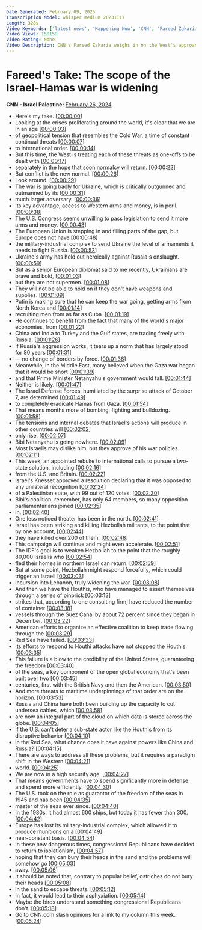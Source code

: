 ```yaml
---
Date Generated: February 09, 2025
Transcription Model: whisper medium 20231117
Length: 328s
Video Keywords: ['latest news', 'Happening Now', 'CNN', 'Fareed Zakaria', 'Fareed Zakaria GPS', 'Global Public Square', 'Israel Hamas War', 'IDF', 'Israel Defense Forces', 'Hamas', 'Gaza', 'West Bank', 'Russia Ukraine War', "Putin's War", 'Vladimir Putin', 'Russia Invasion', 'Ukraine Counteroffensive', 'Houthis', 'Yemen', 'Red Sea', 'Gulf of Aden']
Video Views: 150159
Video Rating: None
Video Description: CNN's Fareed Zakaria weighs in on the West's approach to the rise in geopolitical conflict. #CNN #News
---
```


# Fareed's Take: The scope of the Israel-Hamas war is widening
**CNN - Israel Palestine:** [February 26, 2024](https://www.youtube.com/watch?v=QT5-gNOUhCQ)
*  Here's my take. [[00:00:00](https://www.youtube.com/watch?v=QT5-gNOUhCQ&t=0.0s)]
*  Looking at the crises proliferating around the world, it's clear that we are in an age [[00:00:03](https://www.youtube.com/watch?v=QT5-gNOUhCQ&t=3.68s)]
*  of geopolitical tension that resembles the Cold War, a time of constant continual threats [[00:00:07](https://www.youtube.com/watch?v=QT5-gNOUhCQ&t=7.9s)]
*  to international order. [[00:00:14](https://www.youtube.com/watch?v=QT5-gNOUhCQ&t=14.72s)]
*  But this time, the West is treating each of these threats as one-offs to be dealt with [[00:00:17](https://www.youtube.com/watch?v=QT5-gNOUhCQ&t=17.080000000000002s)]
*  separately in the hope that soon normalcy will return. [[00:00:22](https://www.youtube.com/watch?v=QT5-gNOUhCQ&t=22.04s)]
*  But conflict is the new normal. [[00:00:26](https://www.youtube.com/watch?v=QT5-gNOUhCQ&t=26.52s)]
*  Look around. [[00:00:29](https://www.youtube.com/watch?v=QT5-gNOUhCQ&t=29.68s)]
*  The war is going badly for Ukraine, which is critically outgunned and outmanned by its [[00:00:31](https://www.youtube.com/watch?v=QT5-gNOUhCQ&t=31.16s)]
*  much larger adversary. [[00:00:36](https://www.youtube.com/watch?v=QT5-gNOUhCQ&t=36.44s)]
*  Its key advantage, access to Western arms and money, is in peril. [[00:00:38](https://www.youtube.com/watch?v=QT5-gNOUhCQ&t=38.8s)]
*  The U.S. Congress seems unwilling to pass legislation to send it more arms and money. [[00:00:43](https://www.youtube.com/watch?v=QT5-gNOUhCQ&t=43.86s)]
*  The European Union is stepping in and filling parts of the gap, but Europe does not have [[00:00:48](https://www.youtube.com/watch?v=QT5-gNOUhCQ&t=48.14s)]
*  the military-industrial complex to send Ukraine the level of armaments it needs to fight Russia. [[00:00:52](https://www.youtube.com/watch?v=QT5-gNOUhCQ&t=52.36s)]
*  Ukraine's army has held out heroically against Russia's onslaught. [[00:00:59](https://www.youtube.com/watch?v=QT5-gNOUhCQ&t=59.48s)]
*  But as a senior European diplomat said to me recently, Ukrainians are brave and bold, [[00:01:03](https://www.youtube.com/watch?v=QT5-gNOUhCQ&t=63.0s)]
*  but they are not supermen. [[00:01:08](https://www.youtube.com/watch?v=QT5-gNOUhCQ&t=68.2s)]
*  They will not be able to hold on if they don't have weapons and supplies. [[00:01:09](https://www.youtube.com/watch?v=QT5-gNOUhCQ&t=69.88s)]
*  Putin is making sure that he can keep the war going, getting arms from North Korea and [[00:01:14](https://www.youtube.com/watch?v=QT5-gNOUhCQ&t=74.6s)]
*  recruiting men from as far as Cuba. [[00:01:19](https://www.youtube.com/watch?v=QT5-gNOUhCQ&t=79.56s)]
*  He continues to benefit from the fact that many of the world's major economies, from [[00:01:22](https://www.youtube.com/watch?v=QT5-gNOUhCQ&t=82.46s)]
*  China and India to Turkey and the Gulf states, are trading freely with Russia. [[00:01:26](https://www.youtube.com/watch?v=QT5-gNOUhCQ&t=86.56s)]
*  If Russia's aggression works, it tears up a norm that has largely stood for 80 years [[00:01:31](https://www.youtube.com/watch?v=QT5-gNOUhCQ&t=91.92s)]
*  — no change of borders by force. [[00:01:36](https://www.youtube.com/watch?v=QT5-gNOUhCQ&t=96.88s)]
*  Meanwhile, in the Middle East, many believed when the Gaza war began that it would be short [[00:01:39](https://www.youtube.com/watch?v=QT5-gNOUhCQ&t=99.67999999999999s)]
*  and that Prime Minister Netanyahu's government would fall. [[00:01:44](https://www.youtube.com/watch?v=QT5-gNOUhCQ&t=104.39999999999999s)]
*  Neither is likely. [[00:01:47](https://www.youtube.com/watch?v=QT5-gNOUhCQ&t=107.72s)]
*  The Israel Defense Forces, humiliated by the surprise attack of October 7, are determined [[00:01:49](https://www.youtube.com/watch?v=QT5-gNOUhCQ&t=109.47999999999999s)]
*  to completely eradicate Hamas from Gaza. [[00:01:54](https://www.youtube.com/watch?v=QT5-gNOUhCQ&t=114.8s)]
*  That means months more of bombing, fighting and bulldozing. [[00:01:58](https://www.youtube.com/watch?v=QT5-gNOUhCQ&t=118.44s)]
*  The tensions and internal debates that Israel's actions will produce in other countries will [[00:02:02](https://www.youtube.com/watch?v=QT5-gNOUhCQ&t=122.42s)]
*  only rise. [[00:02:07](https://www.youtube.com/watch?v=QT5-gNOUhCQ&t=127.47999999999999s)]
*  Bibi Netanyahu is going nowhere. [[00:02:09](https://www.youtube.com/watch?v=QT5-gNOUhCQ&t=129.48s)]
*  Most Israelis may dislike him, but they approve of his war policies. [[00:02:11](https://www.youtube.com/watch?v=QT5-gNOUhCQ&t=131.6s)]
*  This week, an appointed rebuke to international calls to pursue a two-state solution, including [[00:02:16](https://www.youtube.com/watch?v=QT5-gNOUhCQ&t=136.01999999999998s)]
*  from the U.S. and Britain. [[00:02:22](https://www.youtube.com/watch?v=QT5-gNOUhCQ&t=142.24s)]
*  Israel's Knesset approved a resolution declaring that it was opposed to any unilateral recognition [[00:02:24](https://www.youtube.com/watch?v=QT5-gNOUhCQ&t=144.52s)]
*  of a Palestinian state, with 99 out of 120 votes. [[00:02:30](https://www.youtube.com/watch?v=QT5-gNOUhCQ&t=150.04s)]
*  Bibi's coalition, remember, has only 64 members, so many opposition parliamentarians joined [[00:02:35](https://www.youtube.com/watch?v=QT5-gNOUhCQ&t=155.0s)]
*  in. [[00:02:40](https://www.youtube.com/watch?v=QT5-gNOUhCQ&t=160.32s)]
*  One less noticed theater has been in the north. [[00:02:41](https://www.youtube.com/watch?v=QT5-gNOUhCQ&t=161.64s)]
*  Israel has been striking and killing Hezbollah militants, to the point that by one account, [[00:02:44](https://www.youtube.com/watch?v=QT5-gNOUhCQ&t=164.28s)]
*  they have killed over 200 of them. [[00:02:48](https://www.youtube.com/watch?v=QT5-gNOUhCQ&t=168.68s)]
*  This campaign will continue and might even accelerate. [[00:02:51](https://www.youtube.com/watch?v=QT5-gNOUhCQ&t=171.20000000000002s)]
*  The IDF's goal is to weaken Hezbollah to the point that the roughly 80,000 Israelis who [[00:02:54](https://www.youtube.com/watch?v=QT5-gNOUhCQ&t=174.16000000000003s)]
*  fled their homes in northern Israel can return. [[00:02:59](https://www.youtube.com/watch?v=QT5-gNOUhCQ&t=179.36s)]
*  But at some point, Hezbollah might respond forcefully, which could trigger an Israeli [[00:03:03](https://www.youtube.com/watch?v=QT5-gNOUhCQ&t=183.32000000000002s)]
*  incursion into Lebanon, truly widening the war. [[00:03:08](https://www.youtube.com/watch?v=QT5-gNOUhCQ&t=188.02s)]
*  And then we have the Houthis, who have managed to assert themselves through a series of pinprick [[00:03:13](https://www.youtube.com/watch?v=QT5-gNOUhCQ&t=193.72000000000003s)]
*  strikes that, according to one consulting firm, have reduced the number of container [[00:03:18](https://www.youtube.com/watch?v=QT5-gNOUhCQ&t=198.36s)]
*  vessels through the Suez Canal by about 72 percent since they began in December. [[00:03:22](https://www.youtube.com/watch?v=QT5-gNOUhCQ&t=202.84s)]
*  American efforts to organize an effective coalition to keep trade flowing through the [[00:03:29](https://www.youtube.com/watch?v=QT5-gNOUhCQ&t=209.28s)]
*  Red Sea have failed. [[00:03:33](https://www.youtube.com/watch?v=QT5-gNOUhCQ&t=213.32000000000002s)]
*  Its efforts to respond to Houthi attacks have not stopped the Houthis. [[00:03:35](https://www.youtube.com/watch?v=QT5-gNOUhCQ&t=215.88000000000002s)]
*  This failure is a blow to the credibility of the United States, guaranteeing the freedom [[00:03:40](https://www.youtube.com/watch?v=QT5-gNOUhCQ&t=220.86s)]
*  of the seas, a key component of the open global economy that's been built over two [[00:03:45](https://www.youtube.com/watch?v=QT5-gNOUhCQ&t=225.3s)]
*  centuries, first with the British Navy and then the American. [[00:03:50](https://www.youtube.com/watch?v=QT5-gNOUhCQ&t=230.44s)]
*  And more threats to maritime underpinnings of that order are on the horizon. [[00:03:53](https://www.youtube.com/watch?v=QT5-gNOUhCQ&t=233.9s)]
*  Russia and China have both been building up the capacity to cut undersea cables, which [[00:03:58](https://www.youtube.com/watch?v=QT5-gNOUhCQ&t=238.9s)]
*  are now an integral part of the cloud on which data is stored across the globe. [[00:04:05](https://www.youtube.com/watch?v=QT5-gNOUhCQ&t=245.02s)]
*  If the U.S. can't deter a sub-state actor like the Houthis from its disruptive behavior [[00:04:10](https://www.youtube.com/watch?v=QT5-gNOUhCQ&t=250.3s)]
*  in the Red Sea, what chance does it have against powers like China and Russia? [[00:04:15](https://www.youtube.com/watch?v=QT5-gNOUhCQ&t=255.34s)]
*  There are ways to address all these problems, but it requires a paradigm shift in the Western [[00:04:21](https://www.youtube.com/watch?v=QT5-gNOUhCQ&t=261.14s)]
*  world. [[00:04:25](https://www.youtube.com/watch?v=QT5-gNOUhCQ&t=265.9s)]
*  We are now in a high security age. [[00:04:27](https://www.youtube.com/watch?v=QT5-gNOUhCQ&t=267.0s)]
*  That means governments have to spend significantly more in defense and spend more efficiently. [[00:04:30](https://www.youtube.com/watch?v=QT5-gNOUhCQ&t=270.06s)]
*  The U.S. took on the role as guarantor of the freedom of the seas in 1945 and has been [[00:04:35](https://www.youtube.com/watch?v=QT5-gNOUhCQ&t=275.46s)]
*  master of the seas ever since. [[00:04:40](https://www.youtube.com/watch?v=QT5-gNOUhCQ&t=280.58s)]
*  In the 1980s, it had almost 600 ships, but today it has fewer than 300. [[00:04:42](https://www.youtube.com/watch?v=QT5-gNOUhCQ&t=282.5s)]
*  Europe has lost its military-industrial complex, which allowed it to produce munitions on a [[00:04:49](https://www.youtube.com/watch?v=QT5-gNOUhCQ&t=289.21999999999997s)]
*  near-constant basis. [[00:04:54](https://www.youtube.com/watch?v=QT5-gNOUhCQ&t=294.65999999999997s)]
*  In these new dangerous times, congressional Republicans have decided to return to isolationism, [[00:04:57](https://www.youtube.com/watch?v=QT5-gNOUhCQ&t=297.34s)]
*  hoping that they can bury their heads in the sand and the problems will somehow go [[00:05:03](https://www.youtube.com/watch?v=QT5-gNOUhCQ&t=303.02s)]
*  away. [[00:05:06](https://www.youtube.com/watch?v=QT5-gNOUhCQ&t=306.7s)]
*  It should be noted that, contrary to popular belief, ostriches do not bury their heads [[00:05:08](https://www.youtube.com/watch?v=QT5-gNOUhCQ&t=308.29999999999995s)]
*  in the sand to escape threats. [[00:05:12](https://www.youtube.com/watch?v=QT5-gNOUhCQ&t=312.94s)]
*  In fact, it would lead to their asphyxiation. [[00:05:14](https://www.youtube.com/watch?v=QT5-gNOUhCQ&t=314.78s)]
*  Maybe the birds understand something congressional Republicans don't. [[00:05:18](https://www.youtube.com/watch?v=QT5-gNOUhCQ&t=318.74s)]
*  Go to CNN.com slash opinions for a link to my column this week. [[00:05:24](https://www.youtube.com/watch?v=QT5-gNOUhCQ&t=324.26s)]
